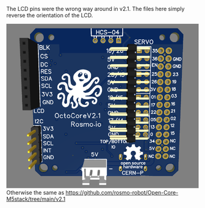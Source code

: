 The LCD pins were the wrong way around in v2.1. The files here simply reverse the orientation of the LCD.

![](https://raw.githubusercontent.com/rosmo-robot/Open-Core-M5stack/main/2.2/lcd.png)
Otherwise the same as https://github.com/rosmo-robot/Open-Core-M5stack/tree/main/v2.1
